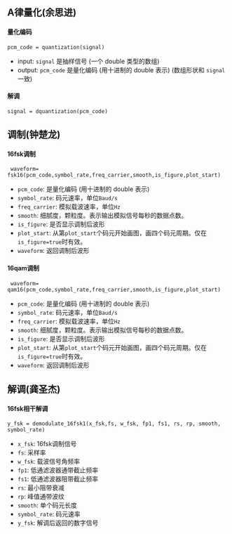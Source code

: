 ## A律量化(余思进)

#### 量化编码

`pcm_code = quantization(signal)`

- input: `signal` 是抽样信号 (一个 double 类型的数组)
- output: `pcm_code` 是量化编码 (用十进制的 double 表示) (数组形状和 `signal` 一致)

#### 解调

`signal = dquantization(pcm_code)`

## 调制(钟楚龙)
#### 16fsk调制
` waveform= fsk16(pcm_code,symbol_rate,freq_carrier,smooth,is_figure,plot_start)`

- `pcm_code`: 是量化编码 (用十进制的 double 表示)
- `symbol_rate`: 码元速率，单位`Baud/s`
- `freq_carrier`: 模拟载波速率，单位`Hz`
- `smooth`: 细腻度，颗粒度。表示输出模拟信号每秒的数据点数。
- `is_figure`: 是否显示调制后波形
- `plot_start`: 从第`plot_start`个码元开始画图，画四个码元周期。仅在`is_figure=true`时有效。
-  `waveform`: 返回调制后波形
#### 16qam调制
` waveform= qam16(pcm_code,symbol_rate,freq_carrier,smooth,is_figure,plot_start)`

- `pcm_code`: 是量化编码 (用十进制的 double 表示)
- `symbol_rate`: 码元速率，单位`Baud/s`
- `freq_carrier`: 模拟载波速率，单位`Hz`
- `smooth`: 细腻度，颗粒度。表示输出模拟信号每秒的数据点数。
- `is_figure`: 是否显示调制后波形
- `plot_start`: 从第`plot_start`个码元开始画图，画四个码元周期。仅在`is_figure=true`时有效。
-  `waveform`: 返回调制后波形

## 解调(龚圣杰)
#### 16fsk相干解调
`y_fsk = demodulate_16fsk1(x_fsk,fs, w_fsk, fp1, fs1, rs, rp, smooth, symbol_rate)`

- `x_fsk`: 16fsk调制信号
- `fs`: 采样率
- `w_fsk`: 载波信号角频率
- `fp1`: 低通滤波器通带截止频率
- `fs1`: 低通滤波器阻带截止频率
- `rs`: 最小阻带衰减
- `rp`: 峰值通带波纹
- `smooth`: 单个码元长度
- `symbol_rate`: 码元速率
- `y_fsk`: 解调后返回的数字信号

